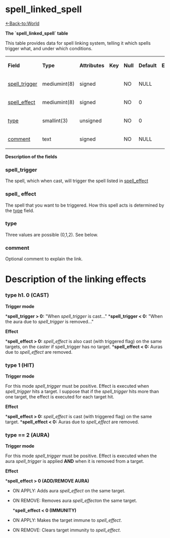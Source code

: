 # spell\_linked\_spell

[<-Back-to:World](database-world.md)

**The \`spell\_linked\_spell\` table**

This table provides data for spell linking system, telling it which spells trigger what, and under which conditions.

<table>
<colgroup>
<col width="12%" />
<col width="12%" />
<col width="12%" />
<col width="12%" />
<col width="12%" />
<col width="12%" />
<col width="12%" />
<col width="12%" />
</colgroup>
<tbody>
<tr class="odd">
<td><p><strong>Field</strong></p></td>
<td><p><strong>Type</strong></p></td>
<td><p><strong>Attributes</strong></p></td>
<td><p><strong>Key</strong></p></td>
<td><p><strong>Null</strong></p></td>
<td><p><strong>Default</strong></p></td>
<td><p><strong>Extra</strong></p></td>
<td><p><strong>Comment</strong></p></td>
</tr>
<tr class="even">
<td><p><a href="#spell_linked_spell-spell_trigger">spell_trigger</a></p></td>
<td><p>mediumint(8)</p></td>
<td><p>signed</p></td>
<td><p> </p></td>
<td><p>NO</p></td>
<td><p>NULL</p></td>
<td><p> </p></td>
<td><p> </p></td>
</tr>
<tr class="odd">
<td><p><a href="#spell_linked_spell-spell_effect">spell_effect</a></p></td>
<td><p>mediumint(8)</p></td>
<td><p>signed</p></td>
<td><p> </p></td>
<td><p>NO</p></td>
<td><p>0</p></td>
<td><p> </p></td>
<td><p> </p></td>
</tr>
<tr class="even">
<td><p><a href="#spell_linked_spell-type">type</a></p></td>
<td><p>smallint(3)</p></td>
<td><p>unsigned</p></td>
<td><p> </p></td>
<td><p>NO</p></td>
<td><p>0</p></td>
<td><p> </p></td>
<td><p> </p></td>
</tr>
<tr class="odd">
<td><p><a href="#spell_linked_spell-comment">comment</a></p></td>
<td><p>text</p></td>
<td><p>signed</p></td>
<td><p> </p></td>
<td><p>NO</p></td>
<td><p>NULL</p></td>
<td><p> </p></td>
<td><p> </p></td>
</tr>
</tbody>
</table>

**Description of the fields**

### spell\_trigger

The spell, which when cast, will trigger the spell listed in [spell\_effect](#spell_linked_spell-spell_effect)

### spell\_ effect

The spell that you want to be triggered. How this spell acts is determined by the [type](#spell_linked_spell-type) field.

### type

Three values are possible (0,1,2). See below.

### comment

Optional comment to explain the link.

# **Description of the linking effects**

### type h1. 0 (CAST)

**Trigger mode**

\***spell\_trigger &gt; 0:** "When *spell\_trigger* is cast..."
\***spell\_trigger &lt; 0:** "When the aura due to *spell\_trigger* is removed..."

**Effect**

\***spell\_effect &gt; 0:** *spell\_effect* is also cast (with triggered flag) on the same targets, on the caster if spell\_trigger has no target.
\***spell\_effect &lt; 0:** Auras due to *spell\_effect* are removed.

### type 1 (HIT)

**Trigger mode**

For this mode *spell\_trigger* must be positive. Effect is executed when *spell\_trigger* hits a target. I suppose that if the *spell\_trigger* hits more than one target, the effect is executed for each target hit.

**Effect**

\***spell\_effect &gt; 0:** *spell\_effect* is cast (with triggered flag) on the same target.
\***spell\_effect &lt; 0:** Auras due to *spell\_effect* are removed.

### type == 2 (AURA)

**Trigger mode**

For this mode *spell\_trigger* must be positive. Effect is executed when the aura *spell\_trigger* is applied **AND** when it is removed from a target.

**Effect**

\***spell\_effect &gt; 0 (ADD/REMOVE AURA)**

-   ON APPLY: Adds aura *spell\_effect* on the same target.

<!-- -->

-   ON REMOVE: Removes aura *spell\_effect*on the same target.

    \***spell\_effect &lt; 0 (IMMUNITY)**

-   ON APPLY: Makes the target immune to *spell\_effect*.

<!-- -->

-   ON REMOVE: Clears target immunity to *spell\_effect*.

